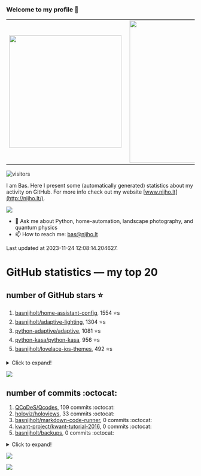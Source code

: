 ### Welcome to my profile 👋

<center>
  <table>
    <tr>
        <td><img width="300px" align="left" src="https://github-readme-stats.vercel.app/api/top-langs/?username=basnijholt&hide=TeX,Jupyter%20Notebook&layout=compact&theme=radical" /></td>
        <td><img align='right' src="https://github-readme-stats.vercel.app/api?username=basnijholt&show_icons=true&theme=radical" width="380"></td>
    </tr>
  </table>
</center>

![visitors](https://visitor-badge.glitch.me/badge?page_id=basnijholt.visitor-badge)

I am Bas. Here I present some (automatically generated) statistics about my activity on GitHub. For more info check out my website [www.nijho.lt](http://nijho.lt/).

![](https://www.nijho.lt/authors/admin/avatar_hu9e60e4b9bc120dfb6a666009f2878da6_182107_250x250_fill_q90_lanczos_center.jpg)

- 💬 Ask me about Python, home-automation, landscape photography, and quantum physics
- 📫 How to reach me: bas@nijho.lt

Last updated at 2023-11-24 12:08:14.204627.

# GitHub statistics — my top 20

## number of GitHub stars ⭐️

1. [basnijholt/home-assistant-config](https://github.com/basnijholt/home-assistant-config/), 1554 ⭐️s
2. [basnijholt/adaptive-lighting](https://github.com/basnijholt/adaptive-lighting/), 1304 ⭐️s
3. [python-adaptive/adaptive](https://github.com/python-adaptive/adaptive/), 1081 ⭐️s
4. [python-kasa/python-kasa](https://github.com/python-kasa/python-kasa/), 956 ⭐️s
5. [basnijholt/lovelace-ios-themes](https://github.com/basnijholt/lovelace-ios-themes/), 492 ⭐️s
<details><summary>Click to expand!</summary>

6. [basnijholt/lovelace-ios-dark-mode-theme](https://github.com/basnijholt/lovelace-ios-dark-mode-theme/), 426 ⭐️s
7. [basnijholt/miflora](https://github.com/basnijholt/miflora/), 359 ⭐️s
8. [basnijholt/rsync-time-machine.py](https://github.com/basnijholt/rsync-time-machine.py/), 349 ⭐️s
9. [topocm/topocm_content](https://github.com/topocm/topocm_content/), 257 ⭐️s
10. [basnijholt/home-assistant-streamdeck-yaml](https://github.com/basnijholt/home-assistant-streamdeck-yaml/), 146 ⭐️s
11. [basnijholt/home-assistant-macbook-touch-bar](https://github.com/basnijholt/home-assistant-macbook-touch-bar/), 94 ⭐️s
12. [basnijholt/markdown-code-runner](https://github.com/basnijholt/markdown-code-runner/), 77 ⭐️s
13. [kwant-project/kwant](https://github.com/kwant-project/kwant/), 76 ⭐️s
14. [basnijholt/home-assistant-streamdeck-yaml-addon](https://github.com/basnijholt/home-assistant-streamdeck-yaml-addon/), 49 ⭐️s
15. [basnijholt/aiokef](https://github.com/basnijholt/aiokef/), 34 ⭐️s
16. [basnijholt/thesis-cover](https://github.com/basnijholt/thesis-cover/), 27 ⭐️s
17. [basnijholt/adaptive-scheduler](https://github.com/basnijholt/adaptive-scheduler/), 22 ⭐️s
18. [basnijholt/instacron](https://github.com/basnijholt/instacron/), 20 ⭐️s
19. [kwant-project/kwant-tutorial-2016](https://github.com/kwant-project/kwant-tutorial-2016/), 16 ⭐️s
20. [basnijholt/addon-otmonitor](https://github.com/basnijholt/addon-otmonitor/), 15 ⭐️s

</details>

![](https://github.com/basnijholt/basnijholt/raw/main/stars_over_time.png)

## number of commits :octocat:

1. [QCoDeS/Qcodes](https://github.com/QCoDeS/Qcodes/), 109 commits :octocat:
2. [holoviz/holoviews](https://github.com/holoviz/holoviews/), 33 commits :octocat:
3. [basnijholt/markdown-code-runner](https://github.com/basnijholt/markdown-code-runner/), 0 commits :octocat:
4. [kwant-project/kwant-tutorial-2016](https://github.com/kwant-project/kwant-tutorial-2016/), 0 commits :octocat:
5. [basnijholt/backups](https://github.com/basnijholt/backups/), 0 commits :octocat:
<details><summary>Click to expand!</summary>

6. [vallops99/Conda-autoactivate-env](https://github.com/vallops99/Conda-autoactivate-env/), 0 commits :octocat:
7. [basnijholt/conda-join](https://github.com/basnijholt/conda-join/), 0 commits :octocat:
8. [Jvanschoubroeck/Topology-optimization](https://github.com/Jvanschoubroeck/Topology-optimization/), 0 commits :octocat:
9. [PaulAnnekov/tuyaha](https://github.com/PaulAnnekov/tuyaha/), 0 commits :octocat:
10. [PiotrMachowski/lovelace-xiaomi-vacuum-map-card](https://github.com/PiotrMachowski/lovelace-xiaomi-vacuum-map-card/), 0 commits :octocat:
11. [basnijholt/lovelace-ios-dark-mode-theme](https://github.com/basnijholt/lovelace-ios-dark-mode-theme/), 0 commits :octocat:
12. [miyakogi/m2r](https://github.com/miyakogi/m2r/), 0 commits :octocat:
13. [telegraphic/hickle](https://github.com/telegraphic/hickle/), 0 commits :octocat:
14. [basnijholt/Project-Euler](https://github.com/basnijholt/Project-Euler/), 0 commits :octocat:
15. [topocm/topocm_content](https://github.com/topocm/topocm_content/), 0 commits :octocat:
16. [basnijholt/aiokef](https://github.com/basnijholt/aiokef/), 0 commits :octocat:
17. [microsoft/qmt](https://github.com/microsoft/qmt/), 0 commits :octocat:
18. [asottile/pyupgrade](https://github.com/asottile/pyupgrade/), 0 commits :octocat:
19. [basnijholt/basnijholt](https://github.com/basnijholt/basnijholt/), 0 commits :octocat:
20. [kraih/kefctl](https://github.com/kraih/kefctl/), 0 commits :octocat:

</details>

![](https://github.com/basnijholt/basnijholt/raw/main/commits_per_hour.png)

![](https://github.com/basnijholt/basnijholt/raw/main/commits_per_weekday.png)

